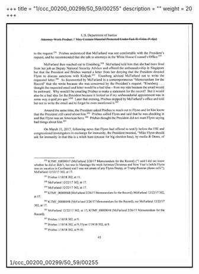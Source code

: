 +++
title = "1/ccc_00200_00299/50_59/00255"
description = ""
weight = 20
+++

<table style="border:2px solid black;max-width:800px;max-height:800px;" 
><tr><td>
<img class="center-fit-jpg"
src="/jpg_/jpg_mueller_report_searchable_255.jpg">
1/ccc_00200_00299/50_59/00255
</img></td></tr></table>

